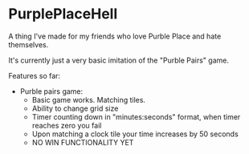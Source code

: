 # PurplePlaceHell
A thing I've made for my friends who love Purble Place and hate themselves.

It's currently just a very basic imitation of the "Purble Pairs" game.

Features so far:

  - Purble pairs game:  
    - Basic game works. Matching tiles.
    - Ability to change grid size
    - Timer counting down in "minutes:seconds" format, when timer reaches zero you fail
    - Upon matching a clock tile your time increases by 50 seconds
    - NO WIN FUNCTIONALITY YET
